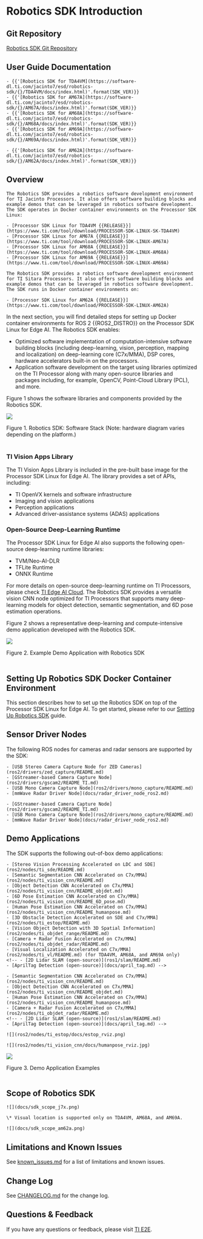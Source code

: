 # Robotics SDK Introduction

## Git Repository

[Robotics SDK Git Repository](https://github.com/TexasInstruments/edgeai-robotics-sdk)

## User Guide Documentation

```{only} tag_j7x
- {{'[Robotics SDK for TDA4VM](https://software-dl.ti.com/jacinto7/esd/robotics-sdk/{}/TDA4VM/docs/index.html)'.format(SDK_VER)}}
- {{'[Robotics SDK for AM67A](https://software-dl.ti.com/jacinto7/esd/robotics-sdk/{}/AM67A/docs/index.html)'.format(SDK_VER)}}
- {{'[Robotics SDK for AM68A](https://software-dl.ti.com/jacinto7/esd/robotics-sdk/{}/AM68A/docs/index.html)'.format(SDK_VER)}}
- {{'[Robotics SDK for AM69A](https://software-dl.ti.com/jacinto7/esd/robotics-sdk/{}/AM69A/docs/index.html)'.format(SDK_VER)}}
```
```{only} tag_am62a
- {{'[Robotics SDK for AM62A](https://software-dl.ti.com/jacinto7/esd/robotics-sdk/{}/AM62A/docs/index.html)'.format(SDK_VER)}}
```

## Overview

```{only} tag_j7x
The Robotics SDK provides a robotics software development environment for TI Jacinto Processors. It also offers software building blocks and example demos that can be leveraged in robotics software development. The SDK operates in Docker container environments on the Processor SDK Linux:

- [Processor SDK Linux for TDA4VM {{RELEASE}}](https://www.ti.com/tool/download/PROCESSOR-SDK-LINUX-SK-TDA4VM)
- [Processor SDK Linux for AM67A {{RELEASE}}](https://www.ti.com/tool/download/PROCESSOR-SDK-LINUX-AM67A)
- [Processor SDK Linux for AM68A {{RELEASE}}](https://www.ti.com/tool/download/PROCESSOR-SDK-LINUX-AM68A)
- [Processor SDK Linux for AM69A {{RELEASE}}](https://www.ti.com/tool/download/PROCESSOR-SDK-LINUX-AM69A)
```

```{only} tag_am62a
The Robotics SDK provides a robotics software development environment for TI Sitara Processors. It also offers software building blocks and example demos that can be leveraged in robotics software development. The SDK runs in Docker container environments on:

- [Processor SDK Linux for AM62A {{RELEASE}}](https://www.ti.com/tool/download/PROCESSOR-SDK-LINUX-AM62A)
```

In the next section, you will find detailed steps for setting up Docker container environments for ROS 2 {{ROS2_DISTRO}} on the Processor SDK Linux for Edge AI. The Robotics SDK enables:

- Optimized software implementation of computation-intensive software building blocks (including deep-learning, vision, perception, mapping and localization) on deep-learning core (C7x/MMA), DSP cores, hardware accelerators built-in on the processors.
- Application software development on the target using libraries optimized on the TI Processor along with many open-source libraries and packages including, for example, OpenCV, Point-Cloud Library (PCL), and more.

Figure 1 shows the software libraries and components provided by the Robotics SDK.

![](docs/tiovx_ros_sw_stack.png)
 <figcaption>Figure 1. Robotics SDK: Software Stack (Note: hardware diagram varies depending on the platform.) </figcaption>
 <br />

### TI Vision Apps Library

The TI Vision Apps Library is included in the pre-built base image for the Processor SDK Linux for Edge AI. The library provides a set of APIs, including:

- TI OpenVX kernels and software infrastructure
- Imaging and vision applications
- Perception applications
- Advanced driver-assistance systems (ADAS) applications

### Open-Source Deep-Learning Runtime

The Processor SDK Linux for Edge AI also supports the following open-source deep-learning runtime libraries:

- TVM/Neo-AI-DLR
- TFLite Runtime
- ONNX Runtime

For more details on open-source deep-learning runtime on TI Processors, please check [TI Edge AI Cloud](https://dev.ti.com/edgeai/). The Robotics SDK provides a versatile vision CNN node optimized for TI Processors that supports many deep-learning models for object detection, semantic segmentation, and 6D pose estimation operations.

Figure 2 shows a representative deep-learning and compute-intensive demo application developed with the Robotics SDK.

![](docs/tiovx_ros_demo_diagram.svg)
<figcaption>Figure 2. Example Demo Application with Robotics SDK </figcaption>
<br />

## Setting Up Robotics SDK Docker Container Environment

This section describes how to set up the Robotics SDK on top of the Processor SDK Linux for Edge AI. To get started, please refer to our [Setting Up Robotics SDK](docker/README.md) guide.

## Sensor Driver Nodes

The following ROS nodes for cameras and radar sensors are supported by the SDK:

```{only} tag_j7x
- [USB Stereo Camera Capture Node for ZED Cameras](ros2/drivers/zed_capture/README.md)
- [GStreamer-based Camera Capture Node](ros2/drivers/gscam2/README_TI.md)
- [USB Mono Camera Capture Node](ros2/drivers/mono_capture/README.md)
- [mmWave Radar Driver Node](docs/radar_driver_node_ros2.md)
```
```{only} tag_am62a
- [GStreamer-based Camera Capture Node](ros2/drivers/gscam2/README_TI.md)
- [USB Mono Camera Capture Node](ros2/drivers/mono_capture/README.md)
- [mmWave Radar Driver Node](docs/radar_driver_node_ros2.md)
```

## Demo Applications

The SDK supports the following out-of-box demo applications:

```{only} tag_j7x
- [Stereo Vision Processing Accelerated on LDC and SDE](ros2/nodes/ti_sde/README.md)
- [Semantic Segmentation CNN Accelerated on C7x/MMA](ros2/nodes/ti_vision_cnn/README.md)
- [Object Detection CNN Accelerated on C7x/MMA](ros2/nodes/ti_vision_cnn/README_objdet.md)
- [6D Pose Estimation CNN Accelerated on C7x/MMA](ros2/nodes/ti_vision_cnn/README_6D_pose.md)
- [Human Pose Estimation CNN Accelerated on C7x/MMA](ros2/nodes/ti_vision_cnn/README_humanpose.md)
- [3D Obstacle Detection Accelerated on SDE and C7x/MMA](ros2/nodes/ti_estop/README.md)
- [Vision Object Detection with 3D Spatial Information](ros2/nodes/ti_objdet_range/README.md)
- [Camera + Radar Fusion Accelerated on C7x/MMA](ros2/nodes/ti_objdet_radar/README.md)
- [Visual Localization Accelerated on C7x/MMA](ros2/nodes/ti_vl/README.md) (for TDA4VM, AM68A, and AM69A only)
<!-- - [2D Lidar SLAM (open-source)](ros1/slam/README.md)
- [AprilTag Detection (open-source)](docs/april_tag.md) -->
```
```{only} tag_am62a
- [Semantic Segmentation CNN Accelerated on C7x/MMA](ros2/nodes/ti_vision_cnn/README.md)
- [Object Detection CNN Accelerated on C7x/MMA](ros2/nodes/ti_vision_cnn/README_objdet.md)
- [Human Pose Estimation CNN Accelerated on C7x/MMA](ros2/nodes/ti_vision_cnn/README_humanpose.md)
- [Camera + Radar Fusion Accelerated on C7x/MMA](ros2/nodes/ti_objdet_radar/README.md)
<!-- - [2D Lidar SLAM (open-source)](ros1/slam/README.md)
- [AprilTag Detection (open-source)](docs/april_tag.md) -->
```

```{only} tag_j7x
![](ros2/nodes/ti_estop/docs/estop_rviz.png)
```
```{only} tag_am62a
![](ros2/nodes/ti_vision_cnn/docs/humanpose_rviz.jpg)
```

![](ros2/nodes/ti_objdet_radar/docs/objdet_radar_rviz.jpg)

<figcaption>Figure 3. Demo Application Examples </figcaption>
<br />

## Scope of Robotics SDK

```{only} tag_j7x
![](docs/sdk_scope_j7x.png)

\* Visual location is supported only on TDA4VM, AM68A, and AM69A.
```
```{only} tag_am62a
![](docs/sdk_scope_am62a.png)
```

## Limitations and Known Issues

See [known_issues.md](docs/known_issues.md) for a list of limitations and known issues.

## Change Log

See [CHANGELOG.md](CHANGELOG.md) for the change log.

## Questions & Feedback

If you have any questions or feedback, please visit [TI E2E](https://e2e.ti.com/support/processors).
